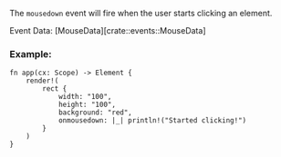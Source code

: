The `mousedown` event will fire when the user starts clicking an element.

Event Data: [MouseData][crate::events::MouseData]

### Example:

```rust, no_run
fn app(cx: Scope) -> Element {
    render!(
        rect {
            width: "100",
            height: "100",
            background: "red",
            onmousedown: |_| println!("Started clicking!")
        }
    )
}